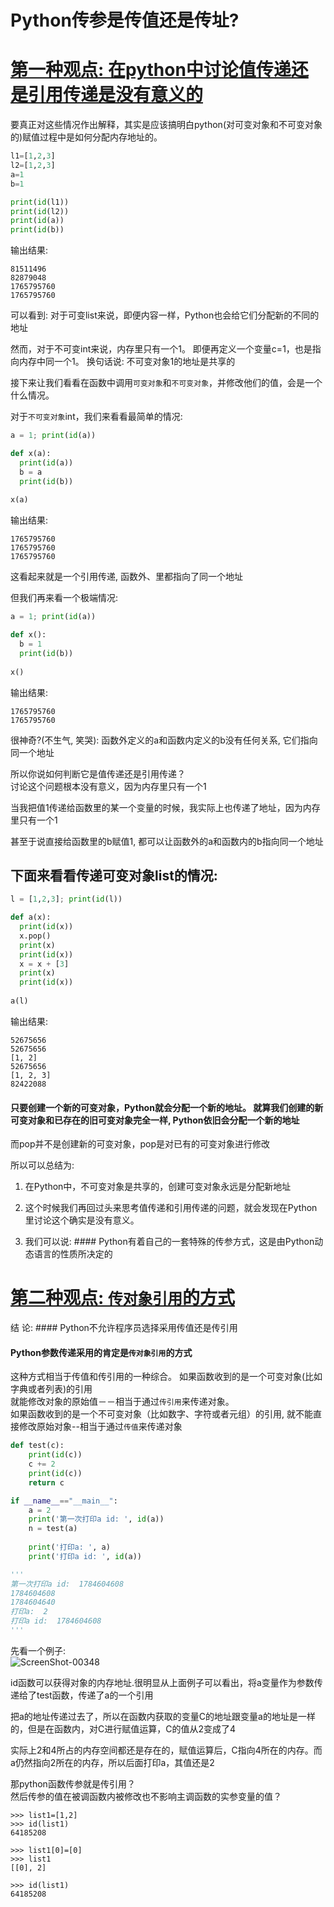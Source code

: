 Python传参是传值还是传址?  
=====

# [第一种观点: 在python中讨论值传递还是引用传递是没有意义的](https://blog.csdn.net/liudongdong19/article/details/79594705)
要真正对这些情况作出解释，其实是应该搞明白python(对可变对象和不可变对象的)赋值过程中是如何分配内存地址的。   
```Python
l1=[1,2,3]
l2=[1,2,3]
a=1
b=1

print(id(l1))
print(id(l2))
print(id(a))
print(id(b))
```
输出结果:  
```
81511496
82879048
1765795760
1765795760
```
可以看到: 对于可变list来说，即便内容一样，Python也会给它们分配新的不同的地址    

然而，对于不可变int来说，内存里只有一个1。 即便再定义一个变量c=1，也是指向内存中同一个1。 换句话说: 不可变对象1的地址是共享的    

接下来让我们看看在函数中调用`可变对象`和`不可变对象`，并修改他们的值，会是一个什么情况。   

对于`不可变对象`int，我们来看看最简单的情况:   
```Python
a = 1; print(id(a))

def x(a):
  print(id(a))
  b = a
  print(id(b))
  
x(a)
```
输出结果: 
```
1765795760
1765795760
1765795760
```
这看起来就是一个引用传递, 函数外、里都指向了同一个地址   

但我们再来看一个极端情况:   
```Python
a = 1; print(id(a))

def x():
  b = 1
  print(id(b))
  
x()
```
输出结果: 
```
1765795760
1765795760
```
很神奇?(不生气, 笑哭): 函数外定义的a和函数内定义的b没有任何关系, 它们指向同一个地址     

所以你说如何判断它是值传递还是引用传递？     
讨论这个问题根本没有意义，因为内存里只有一个1  

当我把值1传递给函数里的某一个变量的时候，我实际上也传递了地址，因为内存里只有一个1     

甚至于说直接给函数里的b赋值1, 都可以让函数外的a和函数内的b指向同一个地址   



## 下面来看看传递可变对象list的情况:   
```Python
l = [1,2,3]; print(id(l))

def a(x):
  print(id(x))
  x.pop()
  print(x)
  print(id(x))
  x = x + [3]
  print(x)
  print(id(x))
  
a(l)
```
输出结果: 
```
52675656
52675656
[1, 2]
52675656
[1, 2, 3]
82422088
```
#### 只要创建一个新的可变对象，Python就会分配一个新的地址。 就算我们创建的新可变对象和已存在的旧可变对象完全一样, Python依旧会分配一个新的地址

而pop并不是创建新的可变对象，pop是对已有的可变对象进行修改   
	
所以可以总结为:   
 
1. 在Python中，不可变对象是共享的，创建可变对象永远是分配新地址  

2. 这个时候我们再回过头来思考值传递和引用传递的问题，就会发现在Python里讨论这个确实是没有意义。  

3. 我们可以说: #### Python有着自己的一套特殊的传参方式，这是由Python动态语言的性质所决定的  


# [第二种观点: `传对象引用`的方式](https://www.cnblogs.com/loleina/p/5276918.html)  
结 论: #### Python不允许程序员选择采用传值还是传引用       
#### Python参数传递采用的肯定是`传对象引用`的方式      

这种方式相当于传值和传引用的一种综合。 如果函数收到的是一个可变对象(比如字典或者列表)的引用       
就能修改对象的原始值－－相当于通过`传引用`来传递对象。  
如果函数收到的是一个不可变对象（比如数字、字符或者元组）的引用, 就不能直接修改原始对象--相当于通过`传值`来传递对象     
```Python
def test(c):
    print(id(c))
    c += 2
    print(id(c))
    return c

if __name__=="__main__":
    a = 2
    print('第一次打印a id: ', id(a))
    n = test(a)
    
    print('打印a: ', a)
    print('打印a id: ', id(a))

'''
第一次打印a id:  1784604608
1784604608
1784604640
打印a:  2
打印a id:  1784604608
'''
```
先看一个例子:   
![ScreenShot-00348](https://github.com/KissMyLady/Python/blob/master/Img/ScreenShot-00348.jpg)   

id函数可以获得对象的内存地址.很明显从上面例子可以看出，将a变量作为参数传递给了test函数，传递了a的一个引用    
   
把a的地址传递过去了，所以在函数内获取的变量C的地址跟变量a的地址是一样的，但是在函数内，对C进行赋值运算，C的值从2变成了4  
   
实际上2和4所占的内存空间都还是存在的，赋值运算后，C指向4所在的内存。而a仍然指向2所在的内存，所以后面打印a，其值还是2     


那python函数传参就是传引用？   
然后传参的值在被调函数内被修改也不影响主调函数的实参变量的值？  
```
>>> list1=[1,2]
>>> id(list1)
64185208

>>> list1[0]=[0]
>>> list1
[[0], 2]

>>> id(list1)
64185208
```
